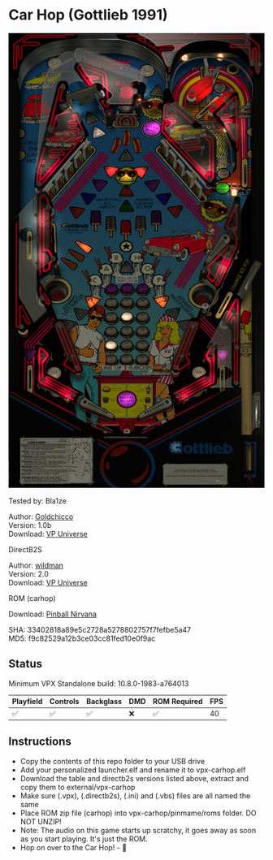 # Car Hop (Gottlieb 1991)

![Table Preview](https://github.com/Bla1ze/vpx-images/blob/main/vpx-carhop.png)

Tested by: Bla1ze

Author: [Goldchicco ](https://vpuniverse.com/profile/23579-goldchicco/)  
Version: 1.0b  
Download: [VP Universe](https://vpuniverse.com/files/file/7520-car-hop-gottlieb-1991/)

DirectB2S

Author: [wildman](https://vpuniverse.com/profile/5-wildman/)  
Version: 2.0  
Download: [VP Universe](https://vpuniverse.com/files/file/2332-car-hoppremier-1991/)

ROM (carhop)

Download: [Pinball Nirvana](https://pinballnirvana.com/forums/resources/carhop.1647/)

SHA: 33402818a89e5c2728a5278802757f7fefbe5a47  
MD5: f9c82529a12b3ce03cc81fed10e0f9ac

## Status 

Minimum VPX Standalone build: 10.8.0-1983-a764013

| Playfield | Controls | Backglass | DMD | ROM Required | FPS | 
|-----------|----------|-----------|-----|--------------|-----|
| :white_check_mark: | :white_check_mark: | :white_check_mark: | :x: | :white_check_mark: | 40 |

## Instructions

- Copy the contents of this repo folder to your USB drive
- Add your personalized launcher.elf and rename it to vpx-carhop.elf
- Download the table and directb2s versions listed above, extract and copy them to external/vpx-carhop
- Make sure (.vpx), (.directb2s), (.ini) and (.vbs) files are all named the same
- Place ROM zip file (carhop) into vpx-carhop/pinmame/roms folder. DO NOT UNZIP!
- Note: The audio on this game starts up scratchy, it goes away as soon as you start playing. It's just the ROM.
- Hop on over to the Car Hop! - 🚙
